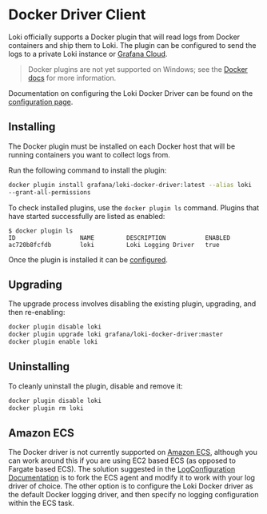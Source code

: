 # Docker Driver Client

Loki officially supports a Docker plugin that will read logs from Docker
containers and ship them to Loki. The plugin can be configured to send the logs
to a private Loki instance or [Grafana Cloud](https://grafana.com/oss/loki).

> Docker plugins are not yet supported on Windows; see the
> [Docker docs](https://docs.docker.com/engine/extend) for more information.

Documentation on configuring the Loki Docker Driver can be found on the
[configuration page](./configuration.md).

## Installing

The Docker plugin must be installed on each Docker host that will be running
containers you want to collect logs from.

Run the following command to install the plugin:

```bash
docker plugin install grafana/loki-docker-driver:latest --alias loki
--grant-all-permissions
```

To check installed plugins, use the `docker plugin ls` command. Plugins that
have started successfully are listed as enabled:

```
$ docker plugin ls
ID                  NAME         DESCRIPTION           ENABLED
ac720b8fcfdb        loki         Loki Logging Driver   true
```

Once the plugin is installed it can be [configured](./configuration.md).

## Upgrading

The upgrade process involves disabling the existing plugin, upgrading, and then
re-enabling:

```bash
docker plugin disable loki
docker plugin upgrade loki grafana/loki-docker-driver:master
docker plugin enable loki
```

## Uninstalling

To cleanly uninstall the plugin, disable and remove it:

```bash
docker plugin disable loki
docker plugin rm loki
```

## Amazon ECS
The Docker driver is not currently supported on [Amazon ECS](https://aws.amazon.com/ecs/), although you can work around this if you are using EC2 based ECS (as opposed to Fargate based ECS).
The solution suggested in the [LogConfiguration Documentation](https://docs.aws.amazon.com/AmazonECS/latest/APIReference/API_LogConfiguration.html) is to fork the ECS agent and modify it to work with your log driver of choice. 
The other option is to configure the Loki Docker driver as the default Docker logging driver, and then specify no logging configuration within the ECS task.
